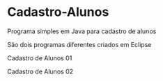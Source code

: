 # Cadastro-Alunos
Programa simples em Java para cadastro de alunos

São dois programas diferentes criados em Eclipse

Cadastro de Alunos 01

Cadastro de Alunos 02
